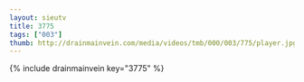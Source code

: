```yaml
--- 
layout: sieutv
title: 3775
tags: ["003"]
thumb: http://drainmainvein.com/media/videos/tmb/000/003/775/player.jpg
---
```

{% include drainmainvein key="3775" %} 
